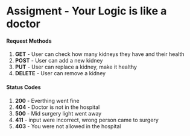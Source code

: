 # Assigment - Your Logic is like a doctor

#### Request Methods
1. **GET** - User can check how many kidneys they have and their health
2. **POST** - User can add a new kidney
3. **PUT** - User can replace a kidney, make it healthy
4. **DELETE** - User can remove a kidney

#### Status Codes
1. **200** - Everthing went fine
2. **404** - Doctor is not in the hospital
3. **500** - Mid surgery light went away
4. **411** - input were incorrect, wrong person came to surgery
5. **403** - You were not allowed in the hospital
